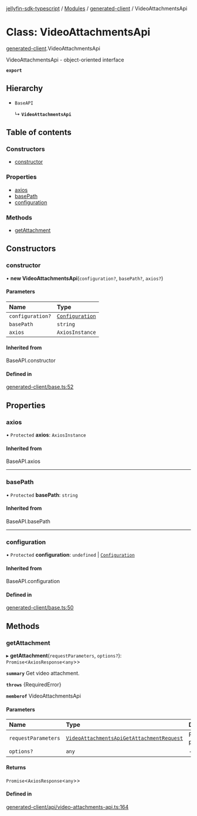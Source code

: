 [jellyfin-sdk-typescript](../README.md) / [Modules](../modules.md) / [generated-client](../modules/generated_client.md) / VideoAttachmentsApi

# Class: VideoAttachmentsApi

[generated-client](../modules/generated_client.md).VideoAttachmentsApi

VideoAttachmentsApi - object-oriented interface

**`export`**

## Hierarchy

- `BaseAPI`

  ↳ **`VideoAttachmentsApi`**

## Table of contents

### Constructors

- [constructor](generated_client.VideoAttachmentsApi.md#constructor)

### Properties

- [axios](generated_client.VideoAttachmentsApi.md#axios)
- [basePath](generated_client.VideoAttachmentsApi.md#basepath)
- [configuration](generated_client.VideoAttachmentsApi.md#configuration)

### Methods

- [getAttachment](generated_client.VideoAttachmentsApi.md#getattachment)

## Constructors

### constructor

• **new VideoAttachmentsApi**(`configuration?`, `basePath?`, `axios?`)

#### Parameters

| Name | Type |
| :------ | :------ |
| `configuration?` | [`Configuration`](index.Configuration.md) |
| `basePath` | `string` |
| `axios` | `AxiosInstance` |

#### Inherited from

BaseAPI.constructor

#### Defined in

[generated-client/base.ts:52](https://github.com/thornbill/jellyfin-sdk-typescript/blob/350a9a5/src/generated-client/base.ts#L52)

## Properties

### axios

• `Protected` **axios**: `AxiosInstance`

#### Inherited from

BaseAPI.axios

___

### basePath

• `Protected` **basePath**: `string`

#### Inherited from

BaseAPI.basePath

___

### configuration

• `Protected` **configuration**: `undefined` \| [`Configuration`](index.Configuration.md)

#### Inherited from

BaseAPI.configuration

#### Defined in

[generated-client/base.ts:50](https://github.com/thornbill/jellyfin-sdk-typescript/blob/350a9a5/src/generated-client/base.ts#L50)

## Methods

### getAttachment

▸ **getAttachment**(`requestParameters`, `options?`): `Promise`<`AxiosResponse`<`any`\>\>

**`summary`** Get video attachment.

**`throws`** {RequiredError}

**`memberof`** VideoAttachmentsApi

#### Parameters

| Name | Type | Description |
| :------ | :------ | :------ |
| `requestParameters` | [`VideoAttachmentsApiGetAttachmentRequest`](../interfaces/generated_client.VideoAttachmentsApiGetAttachmentRequest.md) | Request parameters. |
| `options?` | `any` | - |

#### Returns

`Promise`<`AxiosResponse`<`any`\>\>

#### Defined in

[generated-client/api/video-attachments-api.ts:164](https://github.com/thornbill/jellyfin-sdk-typescript/blob/350a9a5/src/generated-client/api/video-attachments-api.ts#L164)
